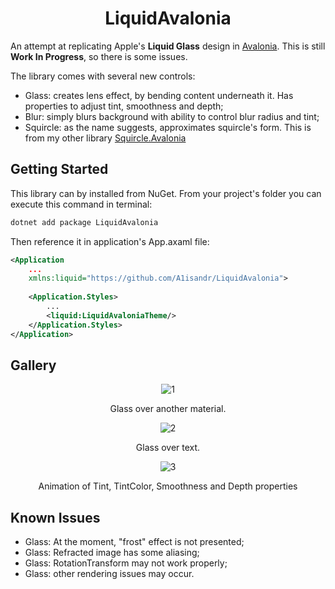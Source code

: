 <div align=center>
  <h1>LiquidAvalonia</h1>
</div>

An attempt at replicating Apple's **Liquid Glass** design in [Avalonia](https://avaloniaui.net). This is still **Work In Progress**, so there is some issues.

The library comes with several new controls:
- Glass: creates lens effect, by bending content underneath it. Has properties to adjust tint, smoothness and depth;
- Blur: simply blurs background with ability to control blur radius and tint;
- Squircle: as the name suggests, approximates squircle's form. This is from my other library [Squircle.Avalonia](https://github.com/A1isandr/Squircle.Avalonia)

## Getting Started
This library can by installed from NuGet. From your project's folder you can execute this command in terminal:

``` bash
dotnet add package LiquidAvalonia
```
Then reference it in application's App.axaml file:

``` xml
<Application
    ...
    xmlns:liquid="https://github.com/A1isandr/LiquidAvalonia">
    
    <Application.Styles>
        ...
        <liquid:LiquidAvaloniaTheme/>
    </Application.Styles>
</Application>
```

## Gallery

<div align=center>
  
  ![1](https://github.com/user-attachments/assets/66c2b0a1-f08c-4235-9d35-9463169c985f)

  Glass over another material.
  
  ![2](https://github.com/user-attachments/assets/0965442a-a7e5-43cb-9ed3-151e43f5e328)

  Glass over text.

  ![3](https://github.com/user-attachments/assets/8aeffbe8-5af9-477b-9ba4-927d75155c1f)

  Animation of Tint, TintColor, Smoothness and Depth properties
</div>

## Known Issues
- Glass: At the moment, "frost" effect is not presented;
- Glass: Refracted image has some aliasing;
- Glass: RotationTransform may not work properly;
- Glass: other rendering issues may occur.
